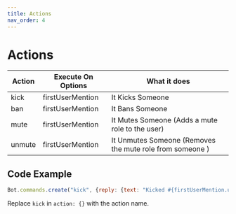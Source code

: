 ```yaml
---
title: Actions
nav_order: 4
---
```


# Actions

| Action | Execute On Options | What it does                                             |
| ------ | ------------------ | -------------------------------------------------------- |
| kick   | firstUserMention   | It Kicks Someone                                         |
| ban    | firstUserMention   | It Bans Someone                                          |
| mute   | firstUserMention   | It Mutes Someone (Adds a mute role to the user)          |
| unmute | firstUserMention   | It Unmutes Someone (Removes the mute role from someone ) |


## Code Example

```js
Bot.commands.create("kick", {reply: {text: "Kicked #{firstUserMention.username}", action: {kick: "firstUserMention"}}});
```

Replace `kick` in `action: {}` with the action name.
